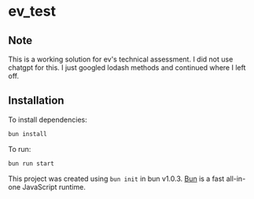 # ev_test

## Note

This is a working solution for ev's technical assessment. I did not use chatgpt for this. I just googled lodash methods and continued where I left off.

## Installation

To install dependencies:

```bash
bun install
```

To run:

```bash
bun run start
```

This project was created using `bun init` in bun v1.0.3. [Bun](https://bun.sh) is a fast all-in-one JavaScript runtime.
